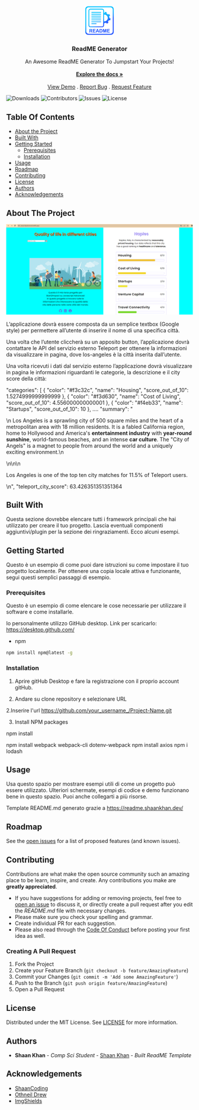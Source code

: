 <br/>
<p align="center">
<img src="images/logo.png" alt="Logo" width="80" height="80">
 
 




  <h3 align="center">ReadME Generator</h3>

  <p align="center">
    An Awesome ReadME Generator To Jumpstart Your Projects!
    <br/>
    <br/>
    <a href="https://github.com/ShaanCoding/ReadME-Generator"><strong>Explore the docs »</strong></a>
    <br/>
    <br/>
    <a href="https://github.com/ShaanCoding/ReadME-Generator">View Demo</a>
    .
    <a href="https://github.com/ShaanCoding/ReadME-Generator/issues">Report Bug</a>
    .
    <a href="https://github.com/ShaanCoding/ReadME-Generator/issues">Request Feature</a>
  </p>
</p>

![Downloads](https://img.shields.io/github/downloads/ShaanCoding/ReadME-Generator/total) ![Contributors](https://img.shields.io/github/contributors/ShaanCoding/ReadME-Generator?color=dark-green) ![Issues](https://img.shields.io/github/issues/ShaanCoding/ReadME-Generator) ![License](https://img.shields.io/github/license/ShaanCoding/ReadME-Generator) 

## Table Of Contents

* [About the Project](#about-the-project)
* [Built With](#built-with)
* [Getting Started](#getting-started)
  * [Prerequisites](#prerequisites)
  * [Installation](#installation)
* [Usage](#usage)
* [Roadmap](#roadmap)
* [Contributing](#contributing)
* [License](#license)
* [Authors](#authors)
* [Acknowledgements](#acknowledgements)

## About The Project

<img src="images/Screenshot 2023-06-18 112058.png">

L’applicazione dovrà essere composta da un semplice textbox (Google style) per permettere all’utente di inserire il nome di una specifica città.

Una volta che l’utente cliccherà su un apposito button, l’applicazione dovrà contattare le API del servizio esterno Teleport per ottenere la informazioni da visualizzare in pagina, dove los-angeles è la città inserita dall’utente.

Una volta ricevuti i dati dal servizio esterno l’applicazione dovrà visualizzare in pagina le informazioni riguardanti le categorie, la descrizione e il city score della città:

"categories": [
{
"color": "#f3c32c",
"name": "Housing",
"score_out_of_10": 1.5274999999999999
},
{
"color": "#f3d630",
"name": "Cost of Living",
"score_out_of_10": 4.556000000000001
},
{
"color": "#f4eb33",
"name": "Startups",
"score_out_of_10": 10
},
....
"summary": "<p>\n    Los Angeles is a sprawling city of 500 square miles and the heart of a metropolitan area with 18 million residents. It is a fabled California region, home to Hollywood and America's <b>entertainment industry</b> with <b>year-round sunshine</b>, world-famous beaches, and an intense <b>car culture</b>. The \"City of Angels\" is a magnet to people from around the world and a uniquely exciting environment.\n</p>\n\n\n    <p>Los Angeles is one of the top ten city matches for 11.5% of Teleport users.</p>\n",
"teleport_city_score": 63.426351351351364



## Built With

Questa sezione dovrebbe elencare tutti i framework principali che hai utilizzato per creare il tuo progetto. Lascia eventuali componenti aggiuntivi/plugin per la sezione dei ringraziamenti. Ecco alcuni esempi.

## Getting Started

Questo è un esempio di come puoi dare istruzioni su come impostare il tuo progetto localmente.
Per ottenere una copia locale attiva e funzionante, segui questi semplici passaggi di esempio.

### Prerequisites

Questo è un esempio di come elencare le cose necessarie per utilizzare il software e come installarle.

Io personalmente utilizzo GitHub desktop.
Link per scaricarlo: https://desktop.github.com/

* npm

```sh
npm install npm@latest -g
```


### Installation
1. Aprire gitHub Desktop e fare la registrazione con il proprio account gitHub.

2. Andare su clone repository e selezionare URL


2.Inserire l'url https://github.com/your_username_/Project-Name.git


3. Install NPM packages


npm install


npm install webpack webpack-cli dotenv-webpack
npm install axios
npm i lodash

## Usage

Usa questo spazio per mostrare esempi utili di come un progetto può essere utilizzato. Ulteriori schermate, esempi di codice e demo funzionano bene in questo spazio. Puoi anche collegarti a più risorse.

Template README.md generato grazie a https://readme.shaankhan.dev/


## Roadmap

See the [open issues](https://github.com/ShaanCoding/ReadME-Generator/issues) for a list of proposed features (and known issues).

## Contributing

Contributions are what make the open source community such an amazing place to be learn, inspire, and create. Any contributions you make are **greatly appreciated**.
* If you have suggestions for adding or removing projects, feel free to [open an issue](https://github.com/ShaanCoding/ReadME-Generator/issues/new) to discuss it, or directly create a pull request after you edit the *README.md* file with necessary changes.
* Please make sure you check your spelling and grammar.
* Create individual PR for each suggestion.
* Please also read through the [Code Of Conduct](https://github.com/ShaanCoding/ReadME-Generator/blob/main/CODE_OF_CONDUCT.md) before posting your first idea as well.

### Creating A Pull Request

1. Fork the Project
2. Create your Feature Branch (`git checkout -b feature/AmazingFeature`)
3. Commit your Changes (`git commit -m 'Add some AmazingFeature'`)
4. Push to the Branch (`git push origin feature/AmazingFeature`)
5. Open a Pull Request

## License

Distributed under the MIT License. See [LICENSE](https://github.com/ShaanCoding/ReadME-Generator/blob/main/LICENSE.md) for more information.

## Authors

* **Shaan Khan** - *Comp Sci Student* - [Shaan Khan](https://github.com/ShaanCoding/) - *Built ReadME Template*

## Acknowledgements

* [ShaanCoding](https://github.com/ShaanCoding/)
* [Othneil Drew](https://github.com/othneildrew/Best-README-Template)
* [ImgShields](https://shields.io/)
